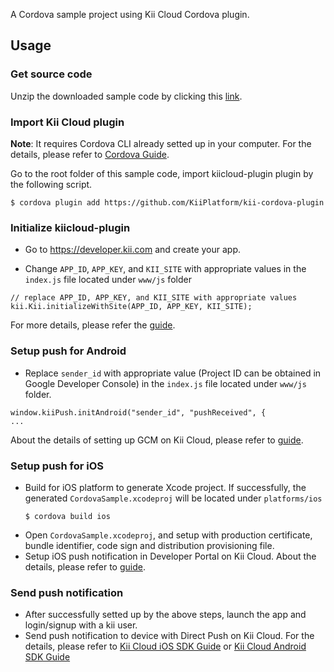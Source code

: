A Cordova sample project using Kii Cloud Cordova plugin.

## Usage

### Get source code

Unzip the downloaded sample code by clicking this [link](https://github.com/KiiPlatform/cordova-plugin-sample/archive/master.zip).

### Import Kii Cloud plugin

**Note**: It requires Cordova CLI already setted up in your computer. For the details, please refer to [Cordova Guide](https://cordova.apache.org/docs/en/5.1.1/guide/cli/index.html).

Go to the root folder of this sample code, import kiicloud-plugin plugin by the following script.

```
$ cordova plugin add https://github.com/KiiPlatform/kii-cordova-plugin
```

### Initialize kiicloud-plugin
- Go to https://developer.kii.com and create your app.

- Change `APP_ID`, `APP_KEY`, and `KII_SITE` with appropriate values in the `index.js` file located under `www/js` folder

```
// replace APP_ID, APP_KEY, and KII_SITE with appropriate values
kii.Kii.initializeWithSite(APP_ID, APP_KEY, KII_SITE);

```
For more details, please refer the [guide](http://docs.kii.com/en/guides/javascript/quickstart/).


### Setup push for Android

- Replace `sender_id` with appropriate value (Project ID can be obtained in Google Developer Console) in the `index.js` file located under `www/js` folder.

```
window.kiiPush.initAndroid("sender_id", "pushReceived", {
...
```

About the details of setting up GCM on Kii Cloud, please refer to [guide](http://documentation.kii.com/en/samples/push-notifications/push-notifications-android/).

### Setup push for iOS
- Build for iOS platform to generate Xcode project. If successfully, the generated `CordovaSample.xcodeproj` will be located under `platforms/ios`
  ```
  $ cordova build ios
  ```
- Open `CordovaSample.xcodeproj`, and setup with production certificate, bundle identifier, code sign and distribution provisioning file.
- Setup iOS push notification in Developer Portal on Kii Cloud.
About the details, please refer to [guide](http://documentation.kii.com/en/samples/push-notifications/push-notifications-ios/).

### Send push notification

- After successfully setted up by the above steps, launch the app and login/signup with a kii user.
- Send push notification to device with Direct Push on Kii Cloud. For the details, please refer to [Kii Cloud iOS SDK Guide](http://documentation.kii.com/en/guides/ios/managing-push-notification/direct-push/) or [Kii Cloud Android SDK Guide](http://documentation.kii.com/en/guides/android/managing-push-notification/direct-push/)
